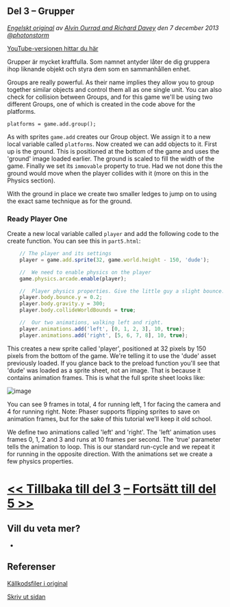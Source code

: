 ## Del 3 &ndash; Grupper

*[Engelskt original](http://phaser.io/tutorials/making-your-first-phaser-game/index) av [Alvin Ourrad and Richard Davey](https://twitter.com/photonstorm) den 7 december 2013   [@photonstorm](https://twitter.com/photonstorm)*

[YouTube-versionen hittar du här](http://youtube.com)

Grupper är mycket kraftfulla. Som namnet antyder låter de dig gruppera ihop liknande objekt och styra dem som en sammanhållen enhet.

Groups are really powerful. As their name implies they allow you to group together similar objects and control them all as one single unit. You can also check for collision between Groups, and for this game we'll be using two different Groups, one of which is created in the code above for the platforms.

`platforms = game.add.group();`

As with sprites `game.add` creates our Group object. We assign it to a new local variable called `platforms`. Now created we can add objects to it. First up is the ground. This is positioned at the bottom of the game and uses the 'ground' image loaded earlier. The ground is scaled to fill the width of the game. Finally we set its `immovable` property to true. Had we not done this the ground would move when the player collides with it (more on this in the Physics section).

With the ground in place we create two smaller ledges to jump on to using the exact same technique as for the ground.

### Ready Player One

Create a new local variable called `player` and add the following code to the create function. You can see this in `part5.html`:

```javascript
    // The player and its settings
    player = game.add.sprite(32, game.world.height - 150, 'dude');

    //  We need to enable physics on the player
    game.physics.arcade.enable(player);

    //  Player physics properties. Give the little guy a slight bounce.
    player.body.bounce.y = 0.2;
    player.body.gravity.y = 300;
    player.body.collideWorldBounds = true;

    //  Our two animations, walking left and right.
    player.animations.add('left', [0, 1, 2, 3], 10, true);
    player.animations.add('right', [5, 6, 7, 8], 10, true);
```

This creates a new sprite called 'player', positioned at 32 pixels by 150 pixels from the bottom of the game. We're telling it to use the 'dude' asset previously loaded. If you glance back to the preload function you'll see that 'dude' was loaded as a sprite sheet, not an image. That is because it contains animation frames. This is what the full sprite sheet looks like:

![image](http://phaser.io/content/tutorials/making-your-first-phaser-game/dude.png)

You can see 9 frames in total, 4 for running left, 1 for facing the camera and 4 for running right. Note: Phaser supports flipping sprites to save on animation frames, but for the sake of this tutorial we'll keep it old school.

We define two animations called 'left' and 'right'. The 'left' animation uses frames 0, 1, 2 and 3 and runs at 10 frames per second. The 'true' parameter tells the animation to loop. This is our standard run-cycle and we repeat it for running in the opposite direction. With the animations set we create a few physics properties.

# [<< Tillbaka till del 3](part3.md) [&ndash; Fortsätt till del 5 >>](part5.md)

## Vill du veta mer?
* 

## Referenser
[Källkodsfiler i original](https://github.com/photonstorm/phaser/raw/master/resources/tutorials/02%20Making%20your%20first%20game/phaser_tutorial_02.zip)

[Skriv ut sidan](https://gitprint.com/coderdojolund/phaser-tutorials/blob/master/making-your-first-phaser-game/part3.md)
